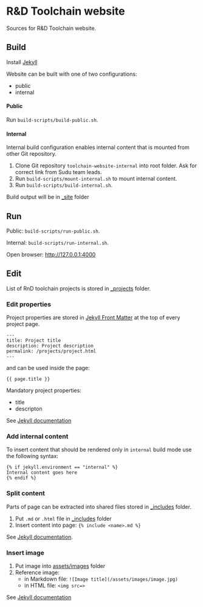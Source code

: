 # R&D Toolchain website

Sources for R&D Toolchain website. 

## Build

Install [Jekyll](https://jekyllrb.com/docs/installation/)

Website can be built with one of two configurations:
* public
* internal

#### Public
Run `build-scripts/build-public.sh`.

#### Internal

Internal build configuration enables internal content that is mounted from other Git repository.

1. Clone Git repository `toolchain-website-internal` into root folder. Ask for correct link from Sudu team leads.
2. Run `build-scripts/mount-internal.sh` to mount internal content.
3. Run `build-scripts/build-internal.sh`.

Build output will be in [_site](_site) folder

## Run

Public: `build-scripts/run-public.sh`.

Internal: `build-scripts/run-internal.sh`.

Open browser: http://127.0.0.1:4000

## Edit

List of RnD toolchain projects is stored in [_projects](_projects) folder.

### Edit properties

Project properties are stored in [Jekyll Front Matter](https://jekyllrb.com/docs/step-by-step/03-front-matter/) at the top of every project page.

```
---
title: Project title
description: Project description
permalink: /projects/project.html
---
```
and can be used inside the page:

```
{{ page.title }}
```
Mandatory project properties:
* title
* descripton

See [Jekyll documentation](https://jekyllrb.com/docs/variables/)

### Add internal content

To insert content that should be rendered only in `internal` build mode use the following syntax:

```
{% if jekyll.environment == "internal" %}
Internal content goes here
{% endif %}
```

### Split content

Parts of page can be extracted into shared files stored in [_includes](_includes) folder.

1. Put `.md` or `.html` file in [_includes](_includes) folder
2. Insert content into page: ```{% include <name>.md %}```

See [Jekyll documentation](https://jekyllrb.com/docs/includes/). 

### Insert image

1. Put image into [assets/images](assets/images) folder
2. Reference image:
   * in Markdown file: ```![Image title](/assets/images/image.jpg)```
   * in HTML file: ```<img src=>```

See [Jekyll documentation](https://jekyllrb.com/docs/step-by-step/07-assets/)
